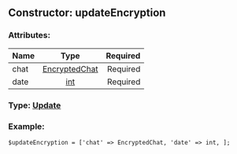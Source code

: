 ## Constructor: updateEncryption  

### Attributes:

| Name     |    Type       | Required |
|----------|:-------------:|---------:|
|chat|[EncryptedChat](../types/EncryptedChat.md) | Required|
|date|[int](../types/int.md) | Required|


### Type: [Update](../types/Update.md)

### Example:


```
$updateEncryption = ['chat' => EncryptedChat, 'date' => int, ];
```